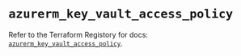 # `azurerm_key_vault_access_policy`

Refer to the Terraform Registory for docs: [`azurerm_key_vault_access_policy`](https://www.terraform.io/docs/providers/azurerm/r/key_vault_access_policy).
